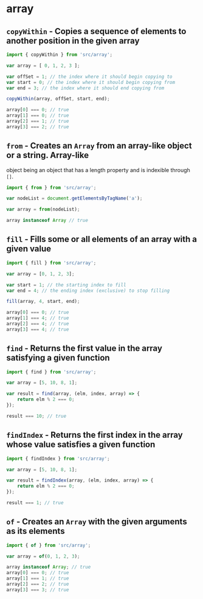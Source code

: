 # array

## `copyWithin` - Copies a sequence of elements to another position in the given array
```ts
import { copyWithin } from 'src/array';

var array = [ 0, 1, 2, 3 ];

var offSet = 1; // the index where it should begin copying to
var start = 0; // the index where it should begin copying from
var end = 3; // the index where it should end copying from

copyWithin(array, offSet, start, end);

array[0] === 0; // true
array[1] === 0; // true
array[2] === 1; // true
array[3] === 2; // true
```

## `from` - Creates an `Array` from an array-like object or a string. Array-like
object being an object that has a length property and is indexible through `[]`.

```ts
import { from } from 'src/array';

var nodeList = document.getElementsByTagName('a');

var array = from(nodeList);

array instanceof Array // true
```
## `fill` - Fills some or all elements of an array with a given value
```ts
import { fill } from 'src/array';

var array = [0, 1, 2, 3];

var start = 1; // the starting index to fill
var end = 4; // the ending index (exclusive) to stop filling

fill(array, 4, start, end);

array[0] === 0; // true
array[1] === 4; // true
array[2] === 4; // true
array[3] === 4; // true

```
## `find` - Returns the first value in the array satisfying a given function
```ts
import { find } from 'src/array';

var array = [5, 10, 8, 1];

var result = find(array, (elm, index, array) => {
	return elm % 2 === 0;
});

result === 10; // true

```
## `findIndex` - Returns the first index in the array whose value satisfies a given function
```ts
import { findIndex } from 'src/array';

var array = [5, 10, 8, 1];

var result = findIndex(array, (elm, index, array) => {
	return elm % 2 === 0;
});

result === 1; // true

```
## `of` - Creates an `Array` with the given arguments as its elements
```ts
import { of } from 'src/array';

var array = of(0, 1, 2, 3);

array instanceof Array; // true
array[0] === 0; // true
array[1] === 1; // true
array[2] === 2; // true
array[3] === 3; // true

```
